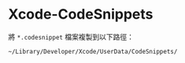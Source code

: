 # Xcode-CodeSnippets

將 `*.codesnippet` 檔案複製到以下路徑：
```
~/Library/Developer/Xcode/UserData/CodeSnippets/
```
